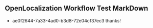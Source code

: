 ## OpenLocalization Workflow Test MarkDown
* ae0f2644-7a33-4ad0-b3d8-72e04cf37ec3 
thanks!<!--HONumber=Jul16_HO2-->